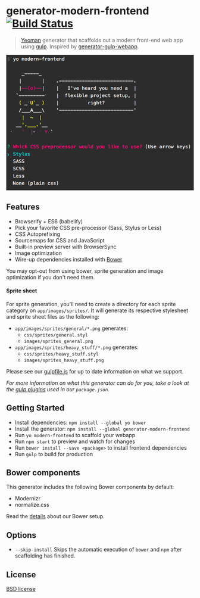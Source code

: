 # generator-modern-frontend [![Build Status](https://secure.travis-ci.org/endel/generator-modern-frontend.png?branch=master)](https://travis-ci.org/endel/generator-modern-frontend)

> [Yeoman](http://yeoman.io) generator that scaffolds out a modern front-end web app using [gulp](http://gulpjs.com/). Inspired by [generator-gulp-webapp](https://github.com/yeoman/generator-gulp-webapp).

![](screenshot.png)

## Features

* Browserify + ES6 (babelify)
* Pick your favorite CSS pre-processor (Sass, Stylus or Less)
* CSS Autoprefixing
* Sourcemaps for CSS and JavaScript
* Built-in preview server with BrowserSync
* Image optimization
* Wire-up dependencies installed with [Bower](http://bower.io)

You may opt-out from using bower, sprite generation and image optimization if
you don't need them.

#### Sprite sheet

For sprite generation, you'll need to create a directory for each sprite
category on `app/images/sprites/`. It will generate its respective stylesheet
and sprite sheet files as the following:

- `app/images/sprites/general/*.png` generates:
  - `css/sprites/general.styl`
  - `images/sprites_general.png`
- `app/images/sprites/heavy_stuff/*.png` generates:
  - `css/sprites/heavy_stuff.styl`
  - `images/sprites_heavy_stuff.png`

Please see our [gulpfile.js](app/templates/gulpfile.js) for up to date information on what we support.

*For more information on what this generator can do for you, take a look at the [gulp plugins](app/templates/_package.json) used in our `package.json`.*

## Getting Started

- Install dependencies: `npm install --global yo bower`
- Install the generator: `npm install --global generator-modern-frontend`
- Run `yo modern-frontend` to scaffold your webapp
- Run `npm start` to preview and watch for changes
- Run `bower install --save <package>` to install frontend dependencies
- Run `gulp` to build for production

## Bower components

This generator includes the following Bower components by default:

- Modernizr
- normalize.css

Read the [details](docs/bower.md) about our Bower setup.

## Options

- `--skip-install`
  Skips the automatic execution of `bower` and `npm` after scaffolding has finished.

## License

[BSD license](http://opensource.org/licenses/bsd-license.php)
